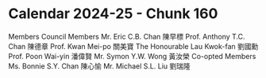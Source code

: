 # Calendar 2024-25 - Chunk 160

<!-- Chunk tokens: 91, Enriched tokens: 92 -->

Members
Council Members
Mr. Eric C.B. Chan 陳早標
Prof. Anthony T.C. Chan 陳德章
Prof. Kwan Mei-po 關美寶
The Honourable Lau Kwok-fan 劉國勳
Prof. Poon Wai-yin 潘偉賢
Mr. Symon Y.W. Wong 黃汝榮
Co-opted Members
Ms. Bonnie S.Y. Chan 陳心愉
Mr. Michael S.L. Liu 劉瑞隆